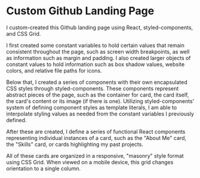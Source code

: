 # Custom Github Landing Page
I custom-created this Github landing page using React, styled-components, and CSS Grid.

I first created some constant variables to hold certain values that remain consistent throughout the page, such as screen width breakpoints, as well as information such as margin and padding. I also created larger objects of constant values to hold information such as box shadow values, website colors, and relative file paths for icons.

Below that, I created a series of components with their own encapsulated CSS styles through styled-components. These components represent abstract pieces of the page, such as the container for card, the card itself, the card's content or its image (if there is one). Utilizing styled-components' system of defining component styles as template literals, I am able to interpolate styling values as needed from the constant variables I previously defined.

After these are created, I define a series of functional React components representing individual instances of a card, such as the "About Me" card, the "Skills" card, or cards highlighting my past projects.

All of these cards are organized in a responsive, "masonry" style format using CSS Grid. When viewed on a mobile device, this grid changes orientation to a single column.